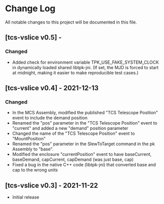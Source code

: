 # Change Log
All notable changes to this project will be documented in this file.

## [tcs-vslice v0.5] - 

### Changed

* Added check for environment variable TPK_USE_FAKE_SYSTEM_CLOCK in dynamically loaded shared libtpk-jni.
  (If set, the MJD is forced to start at midnight, making it easier to make reproducible test cases.)

## [tcs-vslice v0.4] - 2021-12-13

### Changed

* In the MCS Assembly, modified the published "TCS Telescope Position" event to include the demand position
* Renamed the "pos" parameter in the "TCS Telescope Position" event to "current" and added a new "demand" position parameter
* Changed the name of the "TCS Telescope Position" event to "MountPosition"
* Renamed the "pos" parameter in the SlewToTarget command in the pk Assembly to "base".
* Modified the enclosure "currentPosition" event to have baseCurrent, baseDemand, capCurrent, capDemand (was just base, cap)
* Fixed a bug in the native C++ code (libtpk-jni) that converted base and cap to the wrong units

## [tcs-vslice v0.3] - 2021-11-22

- Initial release

